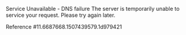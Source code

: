 Service Unavailable - DNS failure The server is temporarily unable to service your request. Please try again later.

Reference #11.6687668.1507439579.1d979421